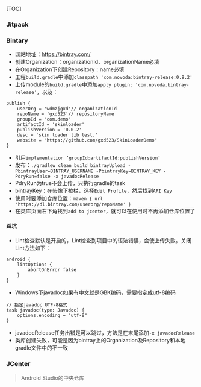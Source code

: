 [TOC]

###  Jitpack
### Bintary
* 网站地址：https://bintray.com/
* 创建Organization：organizationId、organizationName必填
* 在Organization下创建Repository：name必填
* 工程`build.gradle`中添加`classpath 'com.novoda:bintray-release:0.9.2'`
* 上传module的`build.gradle`中添加`apply plugin: 'com.novoda.bintray-release'`，以及：
```
publish {
    userOrg = 'wdmzjgxd'// organizationId
    repoName = 'gxd523'// repositoryName
    groupId = 'com.demo'
    artifactId = 'skinloader'
    publishVersion = '0.0.2'
    desc = 'skin loader lib test.'
    website = "https://github.com/gxd523/SkinLoaderDemo"
}
```
* 引用`implementation ‘groupId:artifactId:publishVersion’`
* 发布：`./gradlew clean build bintrayUpload -PbintrayUser=BINTRAY_USERNAME -PbintrayKey=BINTRAY_KEY -PdryRun=false -x javadocRelease`
* PdryRun为true不会上传，只执行gradle的task
* bintrayKey：在头像下拉栏，选择`Edit Profile`，然后找到`API Key`
* 使用时要添加仓库位置：`maven { url 'https://dl.bintray.com/userorg/repoName' }`
* 在类库页面右下角找到`add to jcenter`，就可以在使用时不再添加仓库位置了

#### 踩坑
* Lint检查默认是开启的，Lint检查到项目中的语法错误，会使上传失败。关闭Lint方法如下：
```
android {
    lintOptions {
        abortOnError false
    }
}
```
* Windows下javadoc如果有中文就是GBK编码，需要指定成utf-8编码
```
// 指定javadoc UTF-8格式
task javadoc(type: Javadoc) {
    options.encoding = "utf-8"
}
```
* javadocRelease任务出错是可以跳过，方法是在末尾添加`-x javadocRelease`
* 类库创建失败，可能是因为bintray上的Organization及Repository和本地gradle文件中的不一致

### JCenter

> Android Studio的中央仓库